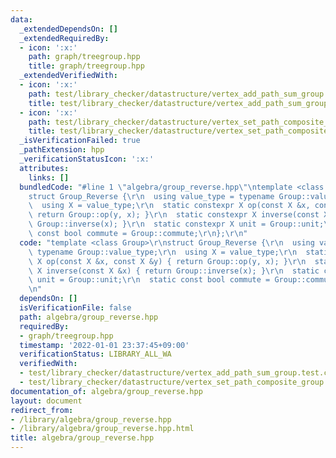 ```yaml
---
data:
  _extendedDependsOn: []
  _extendedRequiredBy:
  - icon: ':x:'
    path: graph/treegroup.hpp
    title: graph/treegroup.hpp
  _extendedVerifiedWith:
  - icon: ':x:'
    path: test/library_checker/datastructure/vertex_add_path_sum_group.test.cpp
    title: test/library_checker/datastructure/vertex_add_path_sum_group.test.cpp
  - icon: ':x:'
    path: test/library_checker/datastructure/vertex_set_path_composite_group.test.cpp
    title: test/library_checker/datastructure/vertex_set_path_composite_group.test.cpp
  _isVerificationFailed: true
  _pathExtension: hpp
  _verificationStatusIcon: ':x:'
  attributes:
    links: []
  bundledCode: "#line 1 \"algebra/group_reverse.hpp\"\ntemplate <class Group>\r\n\
    struct Group_Reverse {\r\n  using value_type = typename Group::value_type;\r\n\
    \  using X = value_type;\r\n  static constexpr X op(const X &x, const X &y) {\
    \ return Group::op(y, x); }\r\n  static constexpr X inverse(const X &x) { return\
    \ Group::inverse(x); }\r\n  static constexpr X unit = Group::unit;\r\n  static\
    \ const bool commute = Group::commute;\r\n};\r\n"
  code: "template <class Group>\r\nstruct Group_Reverse {\r\n  using value_type =\
    \ typename Group::value_type;\r\n  using X = value_type;\r\n  static constexpr\
    \ X op(const X &x, const X &y) { return Group::op(y, x); }\r\n  static constexpr\
    \ X inverse(const X &x) { return Group::inverse(x); }\r\n  static constexpr X\
    \ unit = Group::unit;\r\n  static const bool commute = Group::commute;\r\n};\r\
    \n"
  dependsOn: []
  isVerificationFile: false
  path: algebra/group_reverse.hpp
  requiredBy:
  - graph/treegroup.hpp
  timestamp: '2022-01-01 23:37:45+09:00'
  verificationStatus: LIBRARY_ALL_WA
  verifiedWith:
  - test/library_checker/datastructure/vertex_add_path_sum_group.test.cpp
  - test/library_checker/datastructure/vertex_set_path_composite_group.test.cpp
documentation_of: algebra/group_reverse.hpp
layout: document
redirect_from:
- /library/algebra/group_reverse.hpp
- /library/algebra/group_reverse.hpp.html
title: algebra/group_reverse.hpp
---
```

